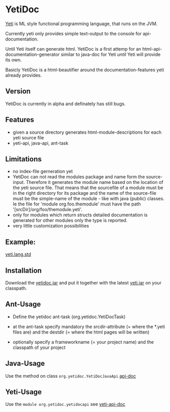 YetiDoc
========
[Yeti](http://mth.github.com/yeti/) is ML style functional programming 
language, that runs on the JVM.

Currently yeti only provides simple text-output to the console for api-documentation.

Until Yeti itself can generate html. YetiDoc is a first attemp for an html-api-documentation-generator similar to 
java-doc for Yeti *until* Yeti will provide its own.

Basicly YetiDoc is a html-beautifier around the documentation-features yeti already provides. 

Version
--------
YetiDoc is currently in alpha and definately has still bugs.

Features
--------
- given a source directory generates html-module-descriptions for each yeti 
  source file 
- yeti-api, java-api, ant-task

Limitations
-----------
- no index-file gerneration yet
- YetiDoc can not read the modules package and name form the source-input. 
  Therefore it generates the module name based on the location of the yeti source file. That means that the 
  sourcefile of a module must be in the right directory for its package and the name of the source-file
  must be the simple-name of the module - like with java (public) classes.
  Ie the file for 'module org.foo.themodule' must have the path '[srcDir]/org/foo/themodule.yeti'.
- only for modules which return structs detailed documentation is generated for other modules only the type is reported.  
- very little customization possibilities

Example:
---------
[yeti.lang.std](http://chrisichris.github.com/yetidoc/dist/yetidoc/yeti$lang$std.html)

Installation
-------------
Download the [yetidoc.jar](http://chrisichris.github.com/yetidoc/dist/yetidoc.jar) and put it together with the 
latest [yeti.jar](http://mth.github.com/yeti/) on your classpath.

Ant-Usage
---------
- Define the yetidoc ant-task (org.yetidoc.YetiDocTask)
- at the ant-task specify mandatory the srcdir-attribute (= where the *.yeti files are) 
  and the destdir (= where the html pages will be written)
- optionally specify a frameworkname (= your project name) and the classpath of your project 

    <path id="yeti.classpath">
		<fileset dir="directory where yeti.jar and yeti.doc is">
			<include name="*.jar"/>
	    </fileset>
	</path>
	<target name="yetidoc">
		<taskdef name="yetidoc" classname="org.yetidoc.YetiDocTask">
			<classpath refid="yeti.classpath" />
		</taskdef>
		<yetidoc srcdir="${testdocsrc-dir}" destdir="${testdocs-dir}/anttask"
					frameworkname="the name of your project">
			<classpath refid="project.classpath" />
		</yetidoc>
	</target>	
 
Java-Usage
----------
Use the method on class `org.yetidoc.YetiDocJavaApi` [api-doc](http://chrisichris.github.com/yetidoc/dist/javadoc/org/yetidoc/YetiDocJavaApi.html)

Yeti-Usage
----------
Use the `module org.yetidoc.yetidocapi` see [yeti-api-doc](http://chrisichris.github.com/yetidoc/dist/yetidoc/org$yetidoc$yetidocApi.html#field_writeDocForDir)
